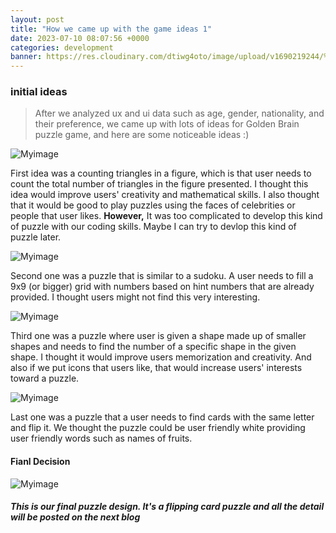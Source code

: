 ```yaml
---
layout: post
title: "How we came up with the game ideas 1"
date: 2023-07-10 08:07:56 +0000
categories: development
banner: https://res.cloudinary.com/dtiwg4oto/image/upload/v1690219244/%EC%8A%A4%ED%81%AC%EB%A6%B0%EC%83%B7_2023-07-25_020930_dsxaoo.png
---
```


### initial ideas

> After we analyzed ux and ui data such as age, gender, nationality, and their preference, we came up with lots of ideas for Golden Brain puzzle game, and here are some noticeable ideas :)

![Myimage](https://res.cloudinary.com/dtiwg4oto/image/upload/v1690219244/%EC%8A%A4%ED%81%AC%EB%A6%B0%EC%83%B7_2023-07-25_020930_dsxaoo.png)

First idea was a counting triangles in a figure, which is that user needs to count the total number of triangles in the figure presented. I thought this idea would improve users' creativity and mathematical skills. I also thought that it would be good to play puzzles using the faces of celebrities or people that user likes. **However,** It was too complicated to develop this kind of puzzle with our coding skills. Maybe I can try to devlop this kind of puzzle later.

![Myimage](https://res.cloudinary.com/dtiwg4oto/image/upload/v1690219242/%EC%8A%A4%ED%81%AC%EB%A6%B0%EC%83%B7_2023-07-25_020936_rsoi7y.png)

Second one was a puzzle that is similar to a sudoku. A user needs to fill a 9x9 (or bigger) grid with numbers based on hint numbers that are already provided. I thought users might not find this very interesting.

![Myimage](https://res.cloudinary.com/dtiwg4oto/image/upload/v1690219245/%EC%8A%A4%ED%81%AC%EB%A6%B0%EC%83%B7_2023-07-25_020944_ybxpcl.png)

Third one was a puzzle where user is given a shape made up of smaller shapes and needs to find the number of a specific shape in the given shape. I thought it would improve users memorization and creativity. And also if we put icons that users like, that would increase users' interests toward a puzzle.

![Myimage](https://res.cloudinary.com/dtiwg4oto/image/upload/v1690219241/%EC%8A%A4%ED%81%AC%EB%A6%B0%EC%83%B7_2023-07-25_021001_fp6ro5.png)

Last one was a puzzle that a user needs to find cards with the same letter and flip it. We thought the puzzle could be user friendly white providing user friendly words such as names of fruits.

#### Fianl Decision

![Myimage](https://res.cloudinary.com/dtiwg4oto/image/upload/v1690223694/%EC%8A%A4%ED%81%AC%EB%A6%B0%EC%83%B7_2023-07-25_033414_idxmxs.png)

##### This is our final puzzle design. It's a flipping card puzzle and all the detail will be posted on the next blog
